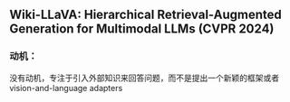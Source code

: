 ## Wiki-LLaVA: Hierarchical Retrieval-Augmented Generation for Multimodal LLMs (CVPR 2024)
### 动机：
没有动机，专注于引入外部知识来回答问题，而不是提出一个新颖的框架或者vision-and-language adapters
